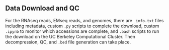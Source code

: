 ## Data Download and QC 

For the RNAseq reads, EMseq reads, and genomes, there are `_info.txt` files including metadata, custom `.py` scripts to complete the download, custom `.ipynb` to monitor which accessions are complete, and `.bash` scripts to run the download on the UC Berkeley Computational Cluster. Then decompression, QC, and `.bed` file generation can take place. 
